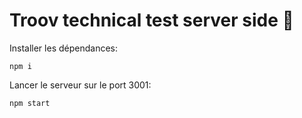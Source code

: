 # Troov technical test server side :fax:

Installer les dépendances:
```
npm i
```

Lancer le serveur sur le port 3001:
```
npm start
```
